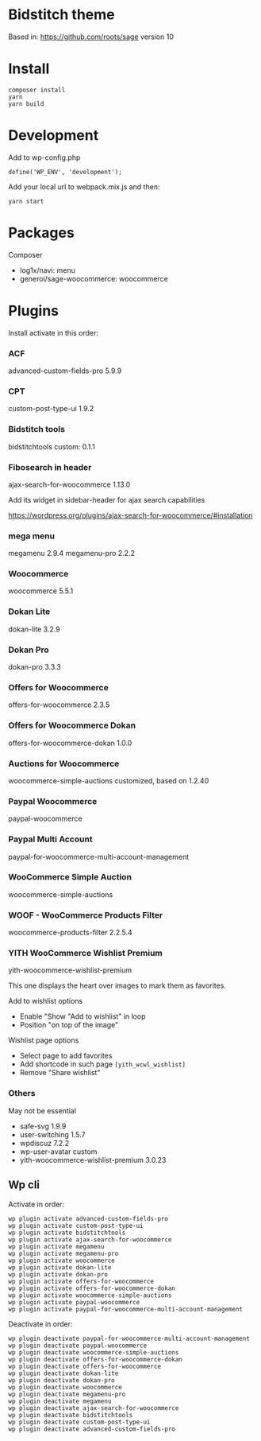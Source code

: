 # Bidstitch theme

Based in: https://github.com/roots/sage version 10

# Install

```
composer install
yarn
yarn build
```

# Development

Add to wp-config.php

`define('WP_ENV', 'development');`


Add your local url to webpack.mix.js and then:

```
yarn start
```

# Packages

Composer

- log1x/navi: menu
- generoi/sage-woocommerce: woocommerce

# Plugins

Install activate in this order:

### ACF

advanced-custom-fields-pro 5.9.9

### CPT

custom-post-type-ui 1.9.2

### Bidstitch tools

bidstitchtools custom: 0.1.1

### Fibosearch in header

ajax-search-for-woocommerce 1.13.0

Add its widget in sidebar-header for ajax search capabilities

https://wordpress.org/plugins/ajax-search-for-woocommerce/#installation

### mega menu

megamenu 2.9.4
megamenu-pro 2.2.2

### Woocommerce

woocommerce 5.5.1

### Dokan Lite

dokan-lite 3.2.9

### Dokan Pro

dokan-pro 3.3.3

### Offers for Woocommerce

offers-for-woocommerce 2.3.5

### Offers for Woocommerce Dokan

offers-for-woocommerce-dokan 1.0.0

### Auctions for Woocommerce

woocommerce-simple-auctions customized, based on 1.2.40 

### Paypal Woocommerce

paypal-woocommerce

### Paypal Multi Account

paypal-for-woocommerce-multi-account-management

### WooCommerce Simple Auction

woocommerce-simple-auctions

### WOOF - WooCommerce Products Filter

woocommerce-products-filter 2.2.5.4

### YITH WooCommerce Wishlist Premium

yith-woocommerce-wishlist-premium

This one displays the heart over images to mark them as favorites. 

Add to wishlist options

- Enable "Show "Add to wishlist" in loop 
- Position "on top of the image"

Wishlist page options

- Select page to add favorites
- Add shortcode in such page `[yith_wcwl_wishlist]`
- Remove "Share wishlist"


### Others

May not be essential

- safe-svg 1.9.9
- user-switching 1.5.7
- wpdiscuz 7.2.2
- wp-user-avatar custom
- yith-woocommerce-wishlist-premium 3.0.23

## Wp cli

Activate in order:

```
wp plugin activate advanced-custom-fields-pro
wp plugin activate custom-post-type-ui
wp plugin activate bidstitchtools
wp plugin activate ajax-search-for-woocommerce
wp plugin activate megamenu
wp plugin activate megamenu-pro
wp plugin activate woocommerce
wp plugin activate dokan-lite
wp plugin activate dokan-pro
wp plugin activate offers-for-woocommerce
wp plugin activate offers-for-woocommerce-dokan
wp plugin activate woocommerce-simple-auctions
wp plugin activate paypal-woocommerce
wp plugin activate paypal-for-woocommerce-multi-account-management
```

Deactivate in order:

```
wp plugin deactivate paypal-for-woocommerce-multi-account-management
wp plugin deactivate paypal-woocommerce
wp plugin deactivate woocommerce-simple-auctions
wp plugin deactivate offers-for-woocommerce-dokan
wp plugin deactivate offers-for-woocommerce
wp plugin deactivate dokan-lite
wp plugin deactivate dokan-pro
wp plugin deactivate woocommerce
wp plugin deactivate megamenu-pro
wp plugin deactivate megamenu
wp plugin deactivate ajax-search-for-woocommerce
wp plugin deactivate bidstitchtools
wp plugin deactivate custom-post-type-ui
wp plugin deactivate advanced-custom-fields-pro
```
